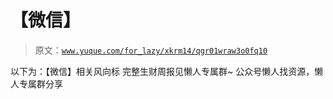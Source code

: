 # 【微信】

> 原文：[`www.yuque.com/for_lazy/xkrm14/qgr01wraw3o0fq10`](https://www.yuque.com/for_lazy/xkrm14/qgr01wraw3o0fq10)

<ne-p id="u0780f533" data-lake-id="u0780f533"><ne-text id="ub7ca2258">以下为：【微信】相关风向标</ne-text></ne-p> <ne-p id="u089df581" data-lake-id="u089df581"><ne-text id="u803d420d">完整生财周报见懒人专属群~</ne-text></ne-p> <ne-p id="u3c7405f6" data-lake-id="u3c7405f6"><ne-text id="u29eae8f3">公众号懒人找资源，懒人专属群分享</ne-text></ne-p>